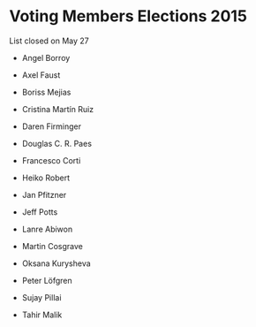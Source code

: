 # Voting Members Elections 2015 

List closed on May 27

- Angel Borroy

- Axel Faust

- Boriss Mejias

- Cristina Martín Ruiz

- Daren Firminger

- Douglas C. R. Paes

- Francesco Corti

- Heiko Robert

- Jan Pfitzner

- Jeff Potts

- Lanre Abiwon

- Martin Cosgrave

- Oksana Kurysheva

- Peter Löfgren

- Sujay Pillai

- Tahir Malik
